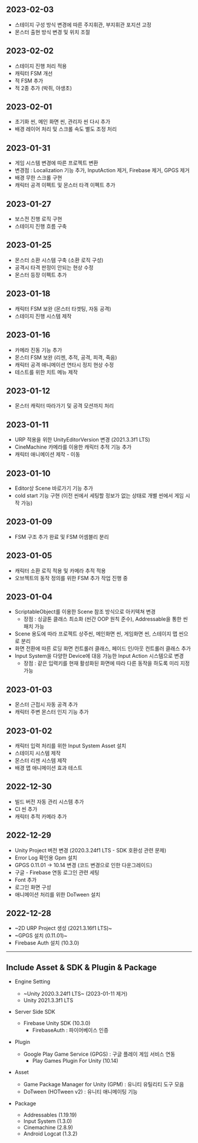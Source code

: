 ## 2023-02-03
- 스테이지 구성 방식 변경에 따른 주지휘관, 부지휘관 포지션 고정
- 몬스터 출현 방식 변경 및 위치 조절

## 2023-02-02
- 스테이지 진행 처리 적용
- 캐릭터 FSM 개선
- 적 FSM 추가
- 적 2종 추가 (박쥐, 야생초)

## 2023-02-01
- 초기화 씬, 메인 화면 씬, 관리자 씬 다시 추가
- 배경 레이어 처리 및 스크롤 속도 별도 조정 처리

## 2023-01-31
- 게임 시스템 변경에 따른 프로젝트 변환
- 변경점 : Localization 기능 추가, InputAction 제거, Firebase 제거, GPGS 제거
- 배경 무한 스크롤 구현
- 캐릭터 공격 이펙트 및 몬스터 타격 이펙트 추가

## 2023-01-27
- 보스전 진행 로직 구현
- 스테이지 진행 흐름 구축

## 2023-01-25
- 몬스터 소환 시스템 구축 (소환 로직 구성)
- 공격시 타격 판정이 안되는 현상 수정
- 몬스터 등장 이펙트 추가

## 2023-01-18
- 캐릭터 FSM 보완 (몬스터 타겟팅, 자동 공격)
- 스테이지 진행 시스템 제작

## 2023-01-16
- 카메라 진동 기능 추가
- 몬스터 FSM 보완 (리젠, 추적, 공격, 피격, 죽음)
- 캐릭터 공격 애니메이션 연타시 정지 현상 수정
- 테스트를 위한 치트 메뉴 제작

## 2023-01-12
- 몬스터 캐릭터 따라가기 및 공격 모션까지 처리

## 2023-01-11
- URP 적용을 위한 UnityEditorVersion 변경 (2021.3.3f1 LTS)
- CineMachine 카메라를 이용한 캐릭터 추적 기능 추가
- 캐릭터 애니메이션 제작 - 이동

## 2023-01-10
- Editor상 Scene 바로가기 기능 추가
- cold start 기능 구현 (이전 씬에서 세팅할 정보가 없는 상태로 개별 씬에서 게임 시작 가능)

## 2023-01-09
- FSM 구조 추가 완료 및 FSM 어셈블리 분리

## 2023-01-05
- 캐릭터 소환 로직 적용 및 카메라 추적 적용
- 오브젝트의 동작 정의를 위한 FSM 추가 작업 진행 중

## 2023-01-04
- ScriptableObject를 이용한 Scene 참조 방식으로 아키텍쳐 변경
	- 장점 : 싱글톤 클래스 최소화 (씬간 OOP 원칙 준수), Addressable을 통한 씬 패치 가능
- Scene 용도에 따라 프로젝트 상주씬, 메인화면 씬, 게임화면 씬, 스테이지 맵 씬으로 분리
- 화면 전환에 따른 로딩 화면 컨트롤러 클래스, 페이드 인/아웃 컨트롤러 클래스 추가
- Input System을 다양한 Device에 대응 가능한 Input Action 시스템으로 변경
	- 장점 : 같은 입력키를 현재 활성화된 화면에 따라 다른 동작을 하도록 미리 지정 가능

## 2023-01-03
- 몬스터 근접시 자동 공격 추가
- 캐릭터 주변 몬스터 인지 기능 추가

## 2023-01-02
* 캐릭터 입력 처리를 위한 Input System Asset 설치
* 스테이지 시스템 제작
* 몬스터 리젠 시스템 제작
* 배경 맵 애니메이션 효과 테스트

## 2022-12-30
* 빌드 버전 자동 관리 시스템 추가
* CI 씬 추가
* 캐릭터 추적 카메라 추가

## 2022-12-29
* Unity Project 버전 변경 (2020.3.24f1 LTS - SDK 호환성 관련 문제)
* Error Log 확인용 Gpm 설치
* GPGS 0.11.01 -> 10.14 변경 (코드 변경으로 인한 다운그레이드)
* 구글 - Firebase 연동 로그인 관련 세팅
* Font 추가
* 로그인 화면 구성
* 애니메이션 처리를 위한 DoTween 설치

## 2022-12-28
* ~2D URP Project 생성 (2021.3.16f1 LTS)~
* ~GPGS 설치 (0.11.01)~
* Firebase Auth 설치 (10.3.0)

---

## Include Asset & SDK & Plugin & Package

+ Engine Setting
  + ~Unity 2020.3.24f1 LTS~ (2023-01-11 제거)
  + Unity 2021.3.3f1 LTS


+ Server Side SDK
	+ Firebase Unity SDK (10.3.0)
		+ FirebaseAuth : 파이어베이스 인증

+ Plugin
	+ Google Play Game Service (GPGS) : 구글 플레이 게임 서비스 연동
		+ Play Games Plugin For Unity (10.14)

+ Asset
	+ Game Package Manager for Unity (GPM) : 유니티 유틸리티 도구 모음
	+ DoTween (HOTween v2) : 유니티 애니메이팅 기능

+ Package
	+ Addressables (1.19.19)
	+ Input System (1.3.0)
	+ Cinemachine (2.8.9)
	+ Android Logcat (1.3.2)